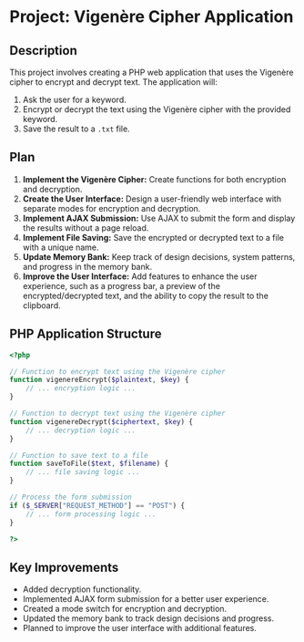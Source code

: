 # Project: Vigenère Cipher Application

## Description

This project involves creating a PHP web application that uses the Vigenère cipher to encrypt and decrypt text. The application will:

1.  Ask the user for a keyword.
2.  Encrypt or decrypt the text using the Vigenère cipher with the provided keyword.
3.  Save the result to a `.txt` file.

## Plan

1.  **Implement the Vigenère Cipher:** Create functions for both encryption and decryption.
2.  **Create the User Interface:** Design a user-friendly web interface with separate modes for encryption and decryption.
3.  **Implement AJAX Submission:** Use AJAX to submit the form and display the results without a page reload.
4.  **Implement File Saving:** Save the encrypted or decrypted text to a file with a unique name.
5.  **Update Memory Bank:** Keep track of design decisions, system patterns, and progress in the memory bank.
6.  **Improve the User Interface:** Add features to enhance the user experience, such as a progress bar, a preview of the encrypted/decrypted text, and the ability to copy the result to the clipboard.

## PHP Application Structure

```php
<?php

// Function to encrypt text using the Vigenère cipher
function vigenereEncrypt($plaintext, $key) {
    // ... encryption logic ...
}

// Function to decrypt text using the Vigenère cipher
function vigenereDecrypt($ciphertext, $key) {
    // ... decryption logic ...
}

// Function to save text to a file
function saveToFile($text, $filename) {
    // ... file saving logic ...
}

// Process the form submission
if ($_SERVER["REQUEST_METHOD"] == "POST") {
    // ... form processing logic ...
}

?>
```

## Key Improvements

*   Added decryption functionality.
*   Implemented AJAX form submission for a better user experience.
*   Created a mode switch for encryption and decryption.
*   Updated the memory bank to track design decisions and progress.
*   Planned to improve the user interface with additional features.